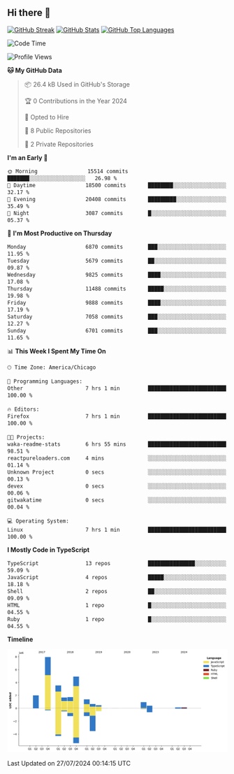 ## Hi there 👋

<!--
- 🔭 I’m currently working on ...
- 🌱 I’m currently learning ...
- 👯 I’m looking to collaborate on ...
- 🤔 I’m looking for help with ...
- 💬 Ask me about ...
- 📫 How to reach me: ...
- 😄 Pronouns: ...
- ⚡ Fun fact: ...
-->

[![GitHub Streak](https://github-readme-streak-stats.herokuapp.com?user=jameswlane&theme=tokyonight)](https://git.io/streak-stats)
[![GitHub Stats](https://github-readme-stats.vercel.app/api?username=jameswlane&show_icons=true&theme=tokyonight)](https://github-readme-stats.vercel.app)
[![GitHub Top Languages](https://github-readme-stats.vercel.app/api/top-langs?username=jameswlane&show_icons=true&locale=en&layout=compact&theme=tokyonight)](https://github-readme-stats.vercel.app)


<!--START_SECTION:waka-->
![Code Time](http://img.shields.io/badge/Code%20Time-11%20hrs%2037%20mins-blue)

![Profile Views](http://img.shields.io/badge/Profile%20Views-73-blue)

**🐱 My GitHub Data** 

> 📦 26.4 kB Used in GitHub's Storage 
 > 
> 🏆 0 Contributions in the Year 2024
 > 
> 💼 Opted to Hire
 > 
> 📜 8 Public Repositories 
 > 
> 🔑 2 Private Repositories 
 > 
**I'm an Early 🐤** 

```text
🌞 Morning                15514 commits       ███████░░░░░░░░░░░░░░░░░░   26.98 % 
🌆 Daytime                18500 commits       ████████░░░░░░░░░░░░░░░░░   32.17 % 
🌃 Evening                20408 commits       █████████░░░░░░░░░░░░░░░░   35.49 % 
🌙 Night                  3087 commits        █░░░░░░░░░░░░░░░░░░░░░░░░   05.37 % 
```
📅 **I'm Most Productive on Thursday** 

```text
Monday                   6870 commits        ███░░░░░░░░░░░░░░░░░░░░░░   11.95 % 
Tuesday                  5679 commits        ██░░░░░░░░░░░░░░░░░░░░░░░   09.87 % 
Wednesday                9825 commits        ████░░░░░░░░░░░░░░░░░░░░░   17.08 % 
Thursday                 11488 commits       █████░░░░░░░░░░░░░░░░░░░░   19.98 % 
Friday                   9888 commits        ████░░░░░░░░░░░░░░░░░░░░░   17.19 % 
Saturday                 7058 commits        ███░░░░░░░░░░░░░░░░░░░░░░   12.27 % 
Sunday                   6701 commits        ███░░░░░░░░░░░░░░░░░░░░░░   11.65 % 
```


📊 **This Week I Spent My Time On** 

```text
🕑︎ Time Zone: America/Chicago

💬 Programming Languages: 
Other                    7 hrs 1 min         █████████████████████████   100.00 % 

🔥 Editors: 
Firefox                  7 hrs 1 min         █████████████████████████   100.00 % 

🐱‍💻 Projects: 
waka-readme-stats        6 hrs 55 mins       █████████████████████████   98.51 % 
reactpureloaders.com     4 mins              ░░░░░░░░░░░░░░░░░░░░░░░░░   01.14 % 
Unknown Project          0 secs              ░░░░░░░░░░░░░░░░░░░░░░░░░   00.13 % 
devex                    0 secs              ░░░░░░░░░░░░░░░░░░░░░░░░░   00.06 % 
gitwakatime              0 secs              ░░░░░░░░░░░░░░░░░░░░░░░░░   00.04 % 

💻 Operating System: 
Linux                    7 hrs 1 min         █████████████████████████   100.00 % 
```

**I Mostly Code in TypeScript** 

```text
TypeScript               13 repos            ███████████████░░░░░░░░░░   59.09 % 
JavaScript               4 repos             █████░░░░░░░░░░░░░░░░░░░░   18.18 % 
Shell                    2 repos             ██░░░░░░░░░░░░░░░░░░░░░░░   09.09 % 
HTML                     1 repo              █░░░░░░░░░░░░░░░░░░░░░░░░   04.55 % 
Ruby                     1 repo              █░░░░░░░░░░░░░░░░░░░░░░░░   04.55 % 
```



**Timeline**

![Lines of Code chart](https://raw.githubusercontent.com/jameswlane/jameswlane/main/assets/bar_graph.png)


 Last Updated on 27/07/2024 00:14:15 UTC
<!--END_SECTION:waka-->
